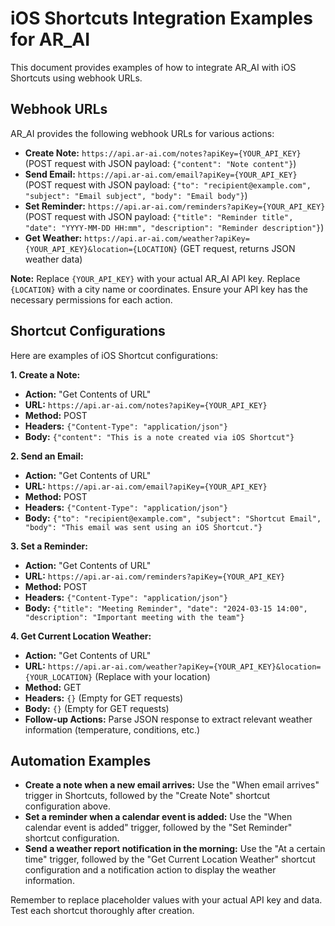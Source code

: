 # iOS Shortcuts Integration Examples for AR_AI

This document provides examples of how to integrate AR_AI with iOS Shortcuts using webhook URLs.

## Webhook URLs

AR_AI provides the following webhook URLs for various actions:

* **Create Note:** `https://api.ar-ai.com/notes?apiKey={YOUR_API_KEY}`  (POST request with JSON payload: `{"content": "Note content"}`)
* **Send Email:** `https://api.ar-ai.com/email?apiKey={YOUR_API_KEY}` (POST request with JSON payload: `{"to": "recipient@example.com", "subject": "Email subject", "body": "Email body"}`)
* **Set Reminder:** `https://api.ar-ai.com/reminders?apiKey={YOUR_API_KEY}` (POST request with JSON payload: `{"title": "Reminder title", "date": "YYYY-MM-DD HH:mm", "description": "Reminder description"}`)
* **Get Weather:** `https://api.ar-ai.com/weather?apiKey={YOUR_API_KEY}&location={LOCATION}` (GET request, returns JSON weather data)


**Note:** Replace `{YOUR_API_KEY}` with your actual AR_AI API key.  Replace `{LOCATION}` with a city name or coordinates.  Ensure your API key has the necessary permissions for each action.


## Shortcut Configurations

Here are examples of iOS Shortcut configurations:

**1. Create a Note:**

* **Action:** "Get Contents of URL"
* **URL:** `https://api.ar-ai.com/notes?apiKey={YOUR_API_KEY}`
* **Method:** POST
* **Headers:**  `{"Content-Type": "application/json"}`
* **Body:**  `{"content": "This is a note created via iOS Shortcut"}`


**2. Send an Email:**

* **Action:** "Get Contents of URL"
* **URL:** `https://api.ar-ai.com/email?apiKey={YOUR_API_KEY}`
* **Method:** POST
* **Headers:**  `{"Content-Type": "application/json"}`
* **Body:** `{"to": "recipient@example.com", "subject": "Shortcut Email", "body": "This email was sent using an iOS Shortcut."}`


**3. Set a Reminder:**

* **Action:** "Get Contents of URL"
* **URL:** `https://api.ar-ai.com/reminders?apiKey={YOUR_API_KEY}`
* **Method:** POST
* **Headers:** `{"Content-Type": "application/json"}`
* **Body:** `{"title": "Meeting Reminder", "date": "2024-03-15 14:00", "description": "Important meeting with the team"}`


**4. Get Current Location Weather:**

* **Action:** "Get Contents of URL"
* **URL:** `https://api.ar-ai.com/weather?apiKey={YOUR_API_KEY}&location={YOUR_LOCATION}` (Replace with your location)
* **Method:** GET
* **Headers:** `{}` (Empty for GET requests)
* **Body:** `{}` (Empty for GET requests)
* **Follow-up Actions:**  Parse JSON response to extract relevant weather information (temperature, conditions, etc.)


## Automation Examples

* **Create a note when a new email arrives:** Use the "When email arrives" trigger in Shortcuts, followed by the "Create Note" shortcut configuration above.
* **Set a reminder when a calendar event is added:** Use the "When calendar event is added" trigger, followed by the "Set Reminder" shortcut configuration.
* **Send a weather report notification in the morning:** Use the "At a certain time" trigger, followed by the "Get Current Location Weather" shortcut configuration and a notification action to display the weather information.


Remember to replace placeholder values with your actual API key and data.  Test each shortcut thoroughly after creation.